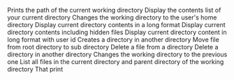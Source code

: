 Prints the path of the current working directory
Display the contents list of your current directory
Changes the working directory to the user's home directory
Display current directory contents in a long format
Display current directory contents including hidden files
Display current directory content in long format with user id
Creates a directory in another directory
Move file from root directory to sub directory
Delete a file from a directory
Delete a directory in another directory
Changes the working directory to the previous one
List all files in the current directory and parent directory of the working directory
That print
